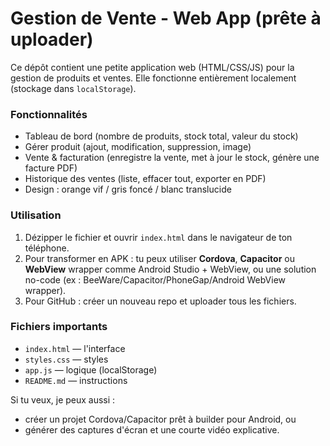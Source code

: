 # Gestion de Vente - Web App (prête à uploader)

Ce dépôt contient une petite application web (HTML/CSS/JS) pour la gestion de produits et ventes.
Elle fonctionne entièrement localement (stockage dans `localStorage`).

### Fonctionnalités
- Tableau de bord (nombre de produits, stock total, valeur du stock)
- Gérer produit (ajout, modification, suppression, image)
- Vente & facturation (enregistre la vente, met à jour le stock, génère une facture PDF)
- Historique des ventes (liste, effacer tout, exporter en PDF)
- Design : orange vif / gris foncé / blanc translucide

### Utilisation
1. Dézipper le fichier et ouvrir `index.html` dans le navigateur de ton téléphone.
2. Pour transformer en APK : tu peux utiliser **Cordova**, **Capacitor** ou **WebView** wrapper comme Android Studio + WebView, ou une solution no-code (ex : BeeWare/Capacitor/PhoneGap/Android WebView wrapper).
3. Pour GitHub : créer un nouveau repo et uploader tous les fichiers.

### Fichiers importants
- `index.html` — l'interface
- `styles.css` — styles
- `app.js` — logique (localStorage)
- `README.md` — instructions

Si tu veux, je peux aussi : 
- créer un projet Cordova/Capacitor prêt à builder pour Android, ou
- générer des captures d'écran et une courte vidéo explicative.
